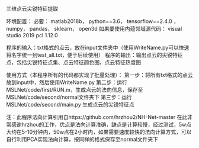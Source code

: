 三维点云尖锐特征提取

环境配置：
必要：
matlab2018b，
python==3.6，
tensorflow==2.4.0 ，
numpy，
pandas，
sklearn，
open3d
如果要使用内蕴邻域源代码：
visual studio 2019
pcl 1.12.0 

程序的输入：txt格式的点云，放在input文件夹中（使用WriteName.py可以快速将名字统一到test_all.txt，便于后续使用）
程序的输出：输出点云的尖锐特征点，包括尖锐特征点集、点云特征颜色图、点云特征热度图


使用方式（本程序所有的代码都实现了批量处理）：
第一步：将所有txt格式的点云放到input中，然后使用WriteName.py
第二步：运行MSLNet/code/first/RUN.m，生成点云的法向信息，保存至MSLNet/code/second/normal文件夹下
第三步：运行MSLNet/code/second/main.py 生成点云的尖锐特征点

注：此程序法向计算引用自https://github.com/hrzhou2/NH-Net-master
在此非常感谢hrzhou的工作，优点是法向计算准确，缺点是计算较慢，经过测试，5w点大约在5-10分钟内，50w点在2小时内，如果需要速度较快的法向计算方式，可以自行利用PCA实现法向计算，按同样的格式保存至normal文件夹下


 